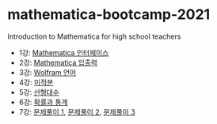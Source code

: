 # mathematica-bootcamp-2021
Introduction to Mathematica for high school teachers

 * 1강: [Mathematica 인터페이스](mathematica_bootcamp_1.nb)
 * 2강: [Mathematica 입출력](mathematica_bootcamp_2.nb)
 * 3강: [Wolfram 언어](mathematica_bootcamp_3.nb)
 * 4강: [미적분](mathematica_bootcamp_4.nb)
 * 5강: [선형대수](mathematica_bootcamp_5.nb)
 * 6강: [확률과 통계](mathematica_bootcamp_6.nb)
 * 7강: [문제풀이 1](problem-set-1.nb), [문제풀이 2](problem-set-2.nb), [문제풀이 3](problem-set-3.nb)
